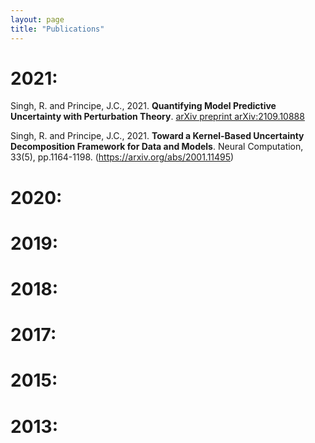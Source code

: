 ```yaml
---
layout: page
title: "Publications"
---
```


2021:
===
Singh, R. and Principe, J.C., 2021. **Quantifying Model Predictive Uncertainty with Perturbation Theory**. [arXiv preprint arXiv:2109.10888](https://arxiv.org/abs/2109.10888)

Singh, R. and Principe, J.C., 2021. **Toward a Kernel-Based Uncertainty Decomposition Framework for Data and Models**. Neural Computation, 33(5), pp.1164-1198. (https://arxiv.org/abs/2001.11495)

2020:
===

2019:
===

2018:
===

2017:
===

2015:
===

2013:
===
